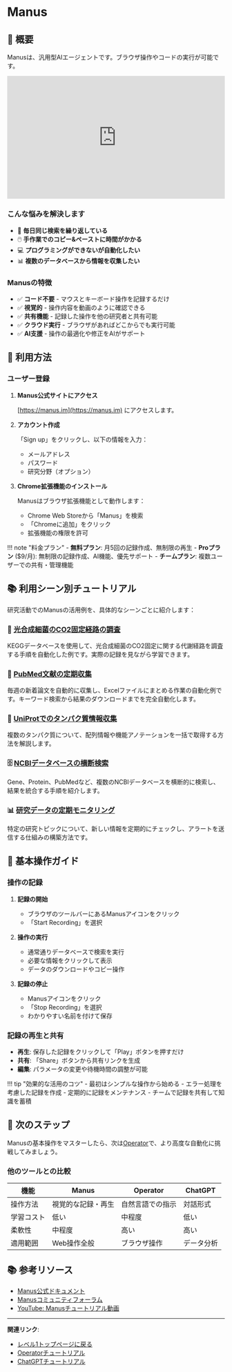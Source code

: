 # Manus

## 📌 概要

Manusは、汎用型AIエージェントです。ブラウザ操作やコードの実行が可能です。

<div style="position: relative; padding-bottom: 56.25%; height: 0; overflow: hidden; max-width: 100%; height: auto;">
    <iframe src="https://www.youtube.com/embed/K27diMbCsuw" 
            style="position: absolute; top: 0; left: 0; width: 100%; height: 100%;" 
            frameborder="0" 
            allow="accelerometer; autoplay; clipboard-write; encrypted-media; gyroscope; picture-in-picture" 
            allowfullscreen>
    </iframe>
</div>

### こんな悩みを解決します

- 🔄 **毎日同じ検索を繰り返している**
- 🖱️ **手作業でのコピー&ペーストに時間がかかる**
- 💻 **プログラミングができないが自動化したい**
- 📊 **複数のデータベースから情報を収集したい**

### Manusの特徴

- ✅ **コード不要** - マウスとキーボード操作を記録するだけ
- ✅ **視覚的** - 操作内容を動画のように確認できる
- ✅ **共有機能** - 記録した操作を他の研究者と共有可能
- ✅ **クラウド実行** - ブラウザがあればどこからでも実行可能
- ✅ **AI支援** - 操作の最適化や修正をAIがサポート

## 🚀 利用方法

### ユーザー登録

1. **Manus公式サイトにアクセス**

    [https://manus.im](https://manus.im) にアクセスします。

2. **アカウント作成**

    「Sign up」をクリックし、以下の情報を入力：
    - メールアドレス
    - パスワード
    - 研究分野（オプション）

3. **Chrome拡張機能のインストール**

    Manusはブラウザ拡張機能として動作します：
    - Chrome Web Storeから「Manus」を検索
    - 「Chromeに追加」をクリック
    - 拡張機能の権限を許可

!!! note "料金プラン"
    - **無料プラン**: 月5回の記録作成、無制限の再生
    - **Proプラン** ($9/月): 無制限の記録作成、AI機能、優先サポート
    - **チームプラン**: 複数ユーザーでの共有・管理機能

## 📚 利用シーン別チュートリアル

研究活動でのManusの活用例を、具体的なシーンごとに紹介します：

### 🔬 [光合成細菌のCO2固定経路の調査](photosynthesis-bacteria.md)

KEGGデータベースを使用して、光合成細菌のCO2固定に関する代謝経路を調査する手順を自動化した例です。実際の記録を見ながら学習できます。

### 📑 [PubMed文献の定期収集](pubmed-collection.md)

毎週の新着論文を自動的に収集し、Excelファイルにまとめる作業の自動化例です。キーワード検索から結果のダウンロードまでを完全自動化します。

### 🧬 [UniProtでのタンパク質情報収集](uniprot-search.md)

複数のタンパク質について、配列情報や機能アノテーションを一括で取得する方法を解説します。

### 🗄️ [NCBIデータベースの横断検索](ncbi-cross-search.md)

Gene、Protein、PubMedなど、複数のNCBIデータベースを横断的に検索し、結果を統合する手順を紹介します。

### 📊 [研究データの定期モニタリング](data-monitoring.md)

特定の研究トピックについて、新しい情報を定期的にチェックし、アラートを送信する仕組みの構築方法です。

## 🎯 基本操作ガイド

### 操作の記録

1. **記録の開始**
    - ブラウザのツールバーにあるManusアイコンをクリック
    - 「Start Recording」を選択

2. **操作の実行**
    - 通常通りデータベースで検索を実行
    - 必要な情報をクリックして表示
    - データのダウンロードやコピー操作

3. **記録の停止**
    - Manusアイコンをクリック
    - 「Stop Recording」を選択
    - わかりやすい名前を付けて保存

### 記録の再生と共有

- **再生**: 保存した記録をクリックして「Play」ボタンを押すだけ
- **共有**: 「Share」ボタンから共有リンクを生成
- **編集**: パラメータの変更や待機時間の調整が可能

!!! tip "効果的な活用のコツ"
    - 最初はシンプルな操作から始める
    - エラー処理を考慮した記録を作成
    - 定期的に記録をメンテナンス
    - チームで記録を共有して知識を蓄積

## 🚀 次のステップ

Manusの基本操作をマスターしたら、次は[Operator](../operator.md)で、より高度な自動化に挑戦してみましょう。

### 他のツールとの比較

| 機能 | Manus | Operator | ChatGPT |
|------|-------|----------|---------|
| 操作方法 | 視覚的な記録・再生 | 自然言語での指示 | 対話形式 |
| 学習コスト | 低い | 中程度 | 低い |
| 柔軟性 | 中程度 | 高い | 高い |
| 適用範囲 | Web操作全般 | ブラウザ操作 | データ分析 |

## 📚 参考リソース

- [Manus公式ドキュメント](https://docs.manus.im/)
- [Manusコミュニティフォーラム](https://community.manus.im/)
- [YouTube: Manusチュートリアル動画](https://youtube.com/manus-tutorials)

---

**関連リンク**:
- [レベル1トップページに戻る](../index.md)
- [Operatorチュートリアル](../operator.md)
- [ChatGPTチュートリアル](../chatgpt.md)
